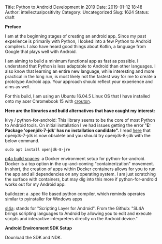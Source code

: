 Title: Python to Android Development in 2019
Date: 2019-01-12 18:48
Author: intellectualpositivity
Category: Uncategorized
Slug: 1624
Status: draft

**Preface**

I am at the beginning stages of creating an android app. Since my past experience is primarily with Python, I looked into a few Python to Android compilers. I also have heard good things about Kotlin, a language from Google that plays well with Android.

I am aiming to build a minimum functional app as fast as possible. I understand that Python is less adaptable to Android than other languages. I also know that learning an entire new language, while interesting and more practical in the long run, is most likely not the fastest way for me to create a prototype Android app. Your approach should reflect your experience and aims as well.

For this build, I am using an Ubuntu 16.04.5 Linux OS that I have installed onto my acer Chromebook 15 with [crouton](https://github.com/dnschneid/crouton).

**Here are the libraries and build alternatives that have caught my interest:**

kivy / python-for-android: This library seems to be the core of most Python to Android tools. On initial installation I've had issues getting the error "**E: Package 'openjdk-7-jdk' has no installation candidate".** I read [here](https://python-for-android.readthedocs.io/en/latest/troubleshooting/#exception-in-thread-main-java-lang-unsupportedclassversionerror-com-android-dx-command-main-unsupported-major-minor-version-52-0) that openjdk-7-jdk is now obsolete and you should try openjdk-8-jdk with the below command.

``` {.lang-java .prettyprint .prettyprinted}
sudo apt install openjdk-8-jre
```

[p4a build spaces](https://github.com/JonasT/p4a-build-spaces): a Docker environment setup for python-for-android. Docker is a top option in the up-and-coming "containerization" movement.  In short, the creation of apps within Docker containers allows for you to run the app and all dependencies on any operating system. I am just scratching the surface with containers, but may dig into this more if python-for-android works out for my Android app.

buildozer: a .spec file based python compiler, which reminds operates similar to pyinstaller for Windows apps

[sl4a](https://github.com/damonkohler/sl4a): stands for "Scripting Layer for Android". From the Github: "SL4A brings scripting languages to Android by allowing you to edit and execute scripts and interactive interpreters directly on the Android device."

**Android Environment SDK Setup**

Dounload the SDK and NDK.
